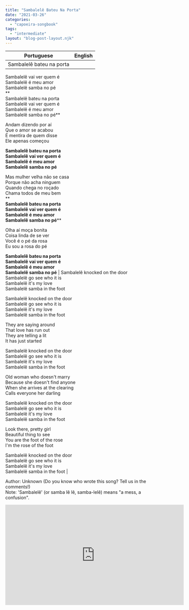```yaml
---
title: "Sambalelê Bateu Na Porta"
date: "2021-03-26"
categories: 
  - "capoeira-songbook"
tags: 
  - "intermediate"
layout: "blog-post-layout.njk"
---
```


| Portuguese | English |
| --- | --- |
| Sambalelê bateu na porta  
Sambalelê vai ver quem é  
Sambalelê é meu amor  
Sambalelê samba no pé  
**  
Sambalelê bateu na porta  
Sambalelê vai ver quem é  
Sambalelê é meu amor  
Sambalelê samba no pé**  
  
Andam dizendo por aí  
Que o amor se acabou  
É mentira de quem disse  
Ele apenas começou  
  
****Sambalelê bateu na porta  
Sambalelê vai ver quem é  
Sambalelê é meu amor  
Sambalelê samba no pé****  
  
Mas mulher velha não se casa  
Porque não acha ninguem  
Quando chega no roçado  
Chama todos de meu bem  
**  
**Sambalelê bateu na porta  
Sambalelê vai ver quem é  
Sambalelê é meu amor  
Sambalelê samba no pé****  
  
Olha aí moça bonita  
Coisa linda de se ver  
Você é o pé da rosa  
Eu sou a rosa do pé  
  
****Sambalelê bateu na porta  
Sambalelê vai ver quem é  
Sambalelê é meu amor  
Sambalelê samba no pé**** | Sambalelê knocked on the door  
Sambalelê go see who it is  
Sambalelê it's my love  
Sambalelê samba in the foot  
  
Sambalelê knocked on the door  
Sambalelê go see who it is  
Sambalelê it's my love  
Sambalelê samba in the foot  
  
They are saying around  
That love has run out  
They are telling a lit  
It has just started  
  
Sambalelê knocked on the door  
Sambalelê go see who it is  
Sambalelê it's my love  
Sambalelê samba in the foot  
  
Old woman who doesn't marry  
Because she doesn't find anyone  
When she arrives at the clearing  
Calls everyone her darling  
  
Sambalelê knocked on the door  
Sambalelê go see who it is  
Sambalelê it's my love  
Sambalelê samba in the foot  
  
Look there, pretty girl  
Beautiful thing to see  
You are the foot of the rose  
I'm the rose of the foot  
  
Sambalelê knocked on the door  
Sambalelê go see who it is  
Sambalelê it's my love  
Sambalelê samba in the foot |

<figcaption>

Author: Unknown (Do you know who wrote this song? Tell us in the comments!)  
Note: 'Sambalelê' (or samba lê lê, samba-lelê) means "a mess, a confusion".

</figcaption>

<iframe width="560" height="315" src="https://www.youtube.com/embed/Vn11Cw6gjbI" title="YouTube video player" frameborder="0" allow="accelerometer; autoplay; clipboard-write; encrypted-media; gyroscope; picture-in-picture" allowfullscreen></iframe>
